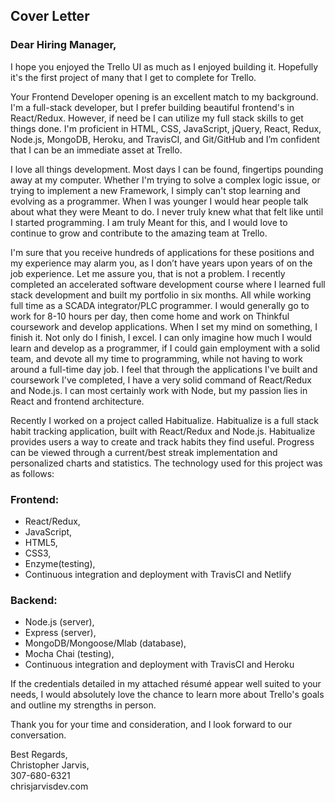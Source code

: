 ## Cover Letter

### Dear Hiring Manager,
I hope you enjoyed the Trello UI as much as I enjoyed building it. Hopefully it's the first project of many that I get to complete for Trello.

Your Frontend Developer opening is an excellent match to my background. I'm a full-stack developer, but I prefer building beautiful frontend's in React/Redux. However, if need be I can utilize my full stack skills to get things done. I'm proficient in HTML, CSS, JavaScript, jQuery, React, Redux, Node.js, MongoDB, Heroku, and TravisCI, and Git/GitHub and I’m confident that I can be an immediate asset at Trello.

I love all things development. Most days I can be found, fingertips pounding away at my computer. Whether I'm trying to solve a complex logic issue, or trying to implement a new Framework, I simply can't stop learning and evolving as a programmer. When I was younger I would hear people talk about what they were Meant to do. I never truly knew what that felt like until I started programming. I am truly Meant for this, and I would love to continue to grow and contribute to the amazing team at Trello.

I'm sure that you receive hundreds of applications for these positions and my experience may alarm you, as I don’t have years upon years of on the job experience. Let me assure you, that is not a problem. I recently completed an accelerated software development course where I learned full stack development and built my portfolio in six months. All while working full time as a SCADA integrator/PLC programmer. I would generally go to work for 8-10 hours per day, then come home and work on Thinkful coursework and develop applications. When I set my mind on something, I finish it. Not only do I finish, I excel. I can only imagine how much I would learn and develop as a programmer, if I could gain employment with a solid team, and devote all my time to programming, while not having to work around a full-time day job. I feel that through the applications I've built and coursework I've completed, I have a very solid command of React/Redux and Node.js. I can most certainly work with Node, but my passion lies in React and frontend architecture.

Recently I worked on a project called Habitualize. Habitualize is a full stack habit tracking application, built with React/Redux and Node.js. Habitualize provides users a way to create and track habits they find useful. Progress can be viewed through a current/best streak implementation and personalized charts and statistics. The technology used for this project was as follows:

### Frontend:
 - React/Redux,
 - JavaScript,
 - HTML5,
 - CSS3,
 - Enzyme(testing),
 - Continuous integration and deployment with TravisCI and Netlify

### Backend:
 - Node.js (server),
 - Express (server),
 - MongoDB/Mongoose/Mlab (database),
 - Mocha Chai (testing),
 - Continuous integration and deployment with TravisCI and Heroku

If the credentials detailed in my attached résumé appear well suited to your needs, I would absolutely love the chance to learn more about Trello's goals and outline my strengths in person.

Thank you for your time and consideration, and I look forward to our conversation.

Best Regards,<br>
Christopher Jarvis,<br>
307-680-6321<br>
chrisjarvisdev.com


